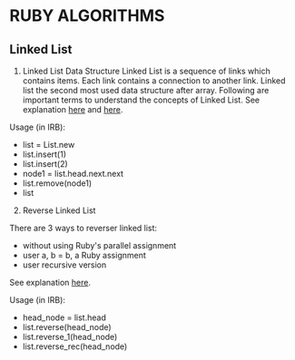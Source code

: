 RUBY ALGORITHMS
===============

Linked List
-----------

1. Linked List Data Structure
Linked List is a sequence of links which contains items. Each link contains a connection to another link. Linked list the second most used data structure after array. Following are important terms to understand the concepts of Linked List. See explanation [here](http://www.tutorialspoint.com/data_structures_algorithms/linked_lists_algorithm.htm) and [here](http://wlowry88.github.io/blog/2014/08/20/linked-lists-in-ruby/).

Usage (in IRB):
- list = List.new
- list.insert(1)
- list.insert(2)
- node1 = list.head.next.next
- list.remove(node1)
- list


2. Reverse Linked List

There are 3 ways to reverser linked list:
- without using Ruby's parallel assignment
- user a, b = b, a Ruby assignment
- user recursive version

See explanation [here](http://www.codeproject.com/Articles/27742/How-To-Reverse-a-Linked-List-3-Different-Ways).

Usage (in IRB):
- head_node = list.head
- list.reverse(head_node)
- list.reverse_1(head_node)
- list.reverse_rec(head_node)